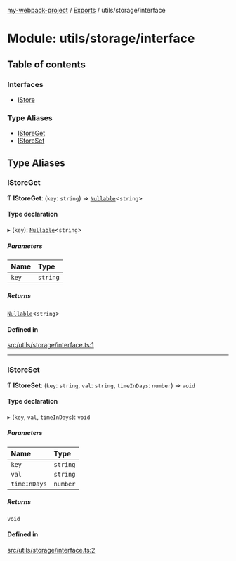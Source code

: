 [my-webpack-project](../README.md) / [Exports](../modules.md) / utils/storage/interface

# Module: utils/storage/interface

## Table of contents

### Interfaces

- [IStore](../interfaces/utils_storage_interface.IStore.md)

### Type Aliases

- [IStoreGet](utils_storage_interface.md#istoreget)
- [IStoreSet](utils_storage_interface.md#istoreset)

## Type Aliases

### IStoreGet

Ƭ **IStoreGet**: (`key`: `string`) => [`Nullable`](interface_placedata._internal_.md#nullable)<`string`\>

#### Type declaration

▸ (`key`): [`Nullable`](interface_placedata._internal_.md#nullable)<`string`\>

##### Parameters

| Name | Type |
| :------ | :------ |
| `key` | `string` |

##### Returns

[`Nullable`](interface_placedata._internal_.md#nullable)<`string`\>

#### Defined in

[src/utils/storage/interface.ts:1](https://github.com/hitendrarao/location/blob/6f44bad/src/utils/storage/interface.ts#L1)

___

### IStoreSet

Ƭ **IStoreSet**: (`key`: `string`, `val`: `string`, `timeInDays`: `number`) => `void`

#### Type declaration

▸ (`key`, `val`, `timeInDays`): `void`

##### Parameters

| Name | Type |
| :------ | :------ |
| `key` | `string` |
| `val` | `string` |
| `timeInDays` | `number` |

##### Returns

`void`

#### Defined in

[src/utils/storage/interface.ts:2](https://github.com/hitendrarao/location/blob/6f44bad/src/utils/storage/interface.ts#L2)
